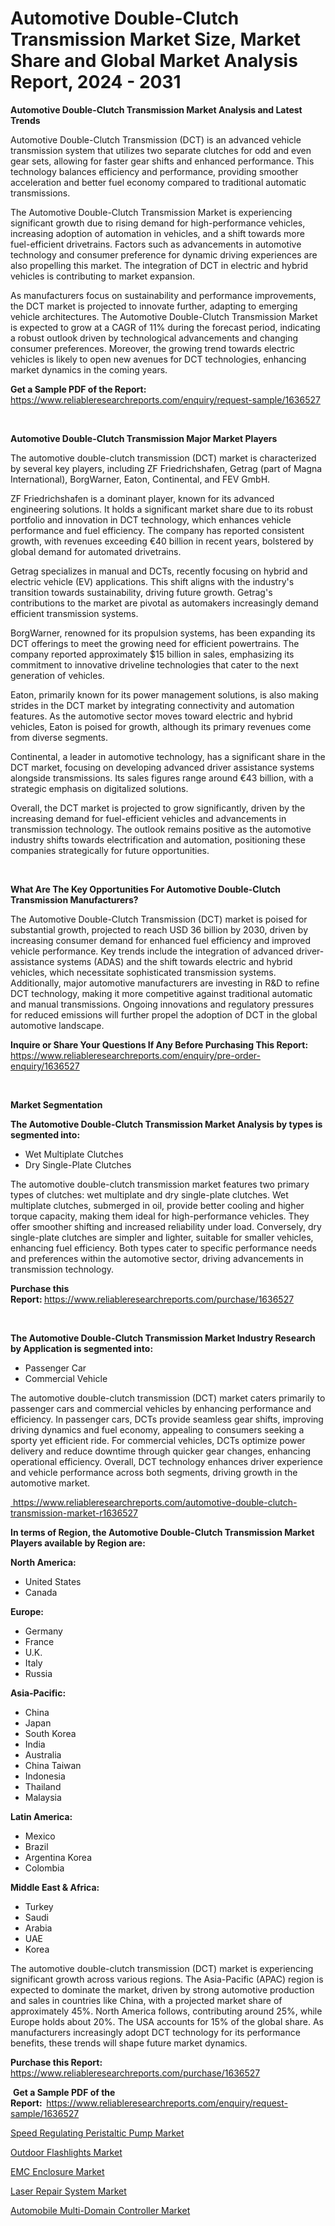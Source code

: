<p><h1>Automotive Double-Clutch Transmission Market Size, Market Share and Global Market Analysis Report, 2024 - 2031</h1></p><p><strong>Automotive Double-Clutch Transmission Market Analysis and Latest Trends</strong></p>
<p><p>Automotive Double-Clutch Transmission (DCT) is an advanced vehicle transmission system that utilizes two separate clutches for odd and even gear sets, allowing for faster gear shifts and enhanced performance. This technology balances efficiency and performance, providing smoother acceleration and better fuel economy compared to traditional automatic transmissions. </p><p>The Automotive Double-Clutch Transmission Market is experiencing significant growth due to rising demand for high-performance vehicles, increasing adoption of automation in vehicles, and a shift towards more fuel-efficient drivetrains. Factors such as advancements in automotive technology and consumer preference for dynamic driving experiences are also propelling this market. The integration of DCT in electric and hybrid vehicles is contributing to market expansion. </p><p>As manufacturers focus on sustainability and performance improvements, the DCT market is projected to innovate further, adapting to emerging vehicle architectures. The Automotive Double-Clutch Transmission Market is expected to grow at a CAGR of 11% during the forecast period, indicating a robust outlook driven by technological advancements and changing consumer preferences. Moreover, the growing trend towards electric vehicles is likely to open new avenues for DCT technologies, enhancing market dynamics in the coming years.</p></p>
<p><strong>Get a Sample PDF of the Report:&nbsp;</strong> <a href="https://www.reliableresearchreports.com/enquiry/request-sample/1636527">https://www.reliableresearchreports.com/enquiry/request-sample/1636527</a></p>
<p>&nbsp;</p>
<p><strong>Automotive Double-Clutch Transmission Major Market Players</strong></p>
<p><p>The automotive double-clutch transmission (DCT) market is characterized by several key players, including ZF Friedrichshafen, Getrag (part of Magna International), BorgWarner, Eaton, Continental, and FEV GmbH. </p><p>ZF Friedrichshafen is a dominant player, known for its advanced engineering solutions. It holds a significant market share due to its robust portfolio and innovation in DCT technology, which enhances vehicle performance and fuel efficiency. The company has reported consistent growth, with revenues exceeding €40 billion in recent years, bolstered by global demand for automated drivetrains.</p><p>Getrag specializes in manual and DCTs, recently focusing on hybrid and electric vehicle (EV) applications. This shift aligns with the industry's transition towards sustainability, driving future growth. Getrag's contributions to the market are pivotal as automakers increasingly demand efficient transmission systems.</p><p>BorgWarner, renowned for its propulsion systems, has been expanding its DCT offerings to meet the growing need for efficient powertrains. The company reported approximately $15 billion in sales, emphasizing its commitment to innovative driveline technologies that cater to the next generation of vehicles.</p><p>Eaton, primarily known for its power management solutions, is also making strides in the DCT market by integrating connectivity and automation features. As the automotive sector moves toward electric and hybrid vehicles, Eaton is poised for growth, although its primary revenues come from diverse segments.</p><p>Continental, a leader in automotive technology, has a significant share in the DCT market, focusing on developing advanced driver assistance systems alongside transmissions. Its sales figures range around €43 billion, with a strategic emphasis on digitalized solutions.</p><p>Overall, the DCT market is projected to grow significantly, driven by the increasing demand for fuel-efficient vehicles and advancements in transmission technology. The outlook remains positive as the automotive industry shifts towards electrification and automation, positioning these companies strategically for future opportunities.</p></p>
<p>&nbsp;</p>
<p><strong>What Are The Key Opportunities For Automotive Double-Clutch Transmission Manufacturers?</strong></p>
<p><p>The Automotive Double-Clutch Transmission (DCT) market is poised for substantial growth, projected to reach USD 36 billion by 2030, driven by increasing consumer demand for enhanced fuel efficiency and improved vehicle performance. Key trends include the integration of advanced driver-assistance systems (ADAS) and the shift towards electric and hybrid vehicles, which necessitate sophisticated transmission systems. Additionally, major automotive manufacturers are investing in R&D to refine DCT technology, making it more competitive against traditional automatic and manual transmissions. Ongoing innovations and regulatory pressures for reduced emissions will further propel the adoption of DCT in the global automotive landscape.</p></p>
<p><strong>Inquire or Share Your Questions If Any Before Purchasing This Report:</strong> <a href="https://www.reliableresearchreports.com/enquiry/pre-order-enquiry/1636527">https://www.reliableresearchreports.com/enquiry/pre-order-enquiry/1636527</a></p>
<p>&nbsp;</p>
<p><strong>Market Segmentation</strong></p>
<p><strong>The Automotive Double-Clutch Transmission Market Analysis by types is segmented into:</strong></p>
<p><ul><li>Wet Multiplate Clutches</li><li>Dry Single-Plate Clutches</li></ul></p>
<p><p>The automotive double-clutch transmission market features two primary types of clutches: wet multiplate and dry single-plate clutches. Wet multiplate clutches, submerged in oil, provide better cooling and higher torque capacity, making them ideal for high-performance vehicles. They offer smoother shifting and increased reliability under load. Conversely, dry single-plate clutches are simpler and lighter, suitable for smaller vehicles, enhancing fuel efficiency. Both types cater to specific performance needs and preferences within the automotive sector, driving advancements in transmission technology.</p></p>
<p><strong>Purchase this Report:&nbsp;</strong><a href="https://www.reliableresearchreports.com/purchase/1636527">https://www.reliableresearchreports.com/purchase/1636527</a></p>
<p>&nbsp;</p>
<p><strong>The Automotive Double-Clutch Transmission Market Industry Research by Application is segmented into:</strong></p>
<p><ul><li>Passenger Car</li><li>Commercial Vehicle</li></ul></p>
<p><p>The automotive double-clutch transmission (DCT) market caters primarily to passenger cars and commercial vehicles by enhancing performance and efficiency. In passenger cars, DCTs provide seamless gear shifts, improving driving dynamics and fuel economy, appealing to consumers seeking a sporty yet efficient ride. For commercial vehicles, DCTs optimize power delivery and reduce downtime through quicker gear changes, enhancing operational efficiency. Overall, DCT technology enhances driver experience and vehicle performance across both segments, driving growth in the automotive market.</p></p>
<p><a href="https://www.reliableresearchreports.com/automotive-double-clutch-transmission-market-r1636527">&nbsp;https://www.reliableresearchreports.com/automotive-double-clutch-transmission-market-r1636527</a></p>
<p><strong>In terms of Region, the Automotive Double-Clutch Transmission Market Players available by Region are:</strong></p>
<p>
    <p> <strong> North America: </strong>
        <ul>
            <li>United States</li>
            <li>Canada</li>
        </ul>
        </p> 
    <p> <strong> Europe: </strong>
        <ul>
            <li>Germany</li>
            <li>France</li>
            <li>U.K.</li>
            <li>Italy</li>
            <li>Russia</li>
        </ul>
        </p> 
    <p> <strong> Asia-Pacific: </strong>
        <ul>
            <li>China</li>
            <li>Japan</li>
            <li>South Korea</li>
            <li>India</li>
            <li>Australia</li>
            <li>China Taiwan</li>
            <li>Indonesia</li>
            <li>Thailand</li>
            <li>Malaysia</li>
        </ul>
        </p> 
    <p> <strong> Latin America: </strong>
        <ul>
            <li>Mexico</li>
            <li>Brazil</li>
            <li>Argentina Korea</li>
            <li>Colombia</li>
        </ul>
        </p> 
    <p> <strong> Middle East & Africa: </strong>
        <ul>
            <li>Turkey</li>
            <li>Saudi</li>
            <li>Arabia</li>
            <li>UAE</li>
            <li>Korea</li>
        </ul>
    </p>
    </p>
<p><p>The automotive double-clutch transmission (DCT) market is experiencing significant growth across various regions. The Asia-Pacific (APAC) region is expected to dominate the market, driven by strong automotive production and sales in countries like China, with a projected market share of approximately 45%. North America follows, contributing around 25%, while Europe holds about 20%. The USA accounts for 15% of the global share. As manufacturers increasingly adopt DCT technology for its performance benefits, these trends will shape future market dynamics.</p></p>
<p><strong>Purchase this Report: </strong><a href="https://www.reliableresearchreports.com/purchase/1636527">https://www.reliableresearchreports.com/purchase/1636527</a></p>
<p>&nbsp;<strong>Get a Sample PDF of the Report:&nbsp;&nbsp;</strong><a href="https://www.reliableresearchreports.com/enquiry/request-sample/1636527">https://www.reliableresearchreports.com/enquiry/request-sample/1636527</a></p>
<p><strong></strong></p>
<p><p><a href="https://github.com/RunaHaque64/Market-Research-Report-List-1/blob/main/speed-regulating-peristaltic-pump-market.md">Speed Regulating Peristaltic Pump Market</a></p><p><a href="https://issuu.com/reportprime-2/docs/outdoor-flashlights-market-size-203_9fbc84a9eccac7">Outdoor Flashlights Market</a></p><p><a href="https://www.linkedin.com/pulse/emerging-opportunities-challenges-global-emc-enclosure-market-pxnoe?trackingId=25pBZgM5Qi%2Bjm3X8bKTEzg%3D%3D">EMC Enclosure Market</a></p><p><a href="https://medium.com/@stephpinkney/laser-repair-system-market-a-global-and-regional-analysis-focus-on-region-country-level-c38bcffc14b1?postPublishedType=repub">Laser Repair System Market</a></p><p><a href="https://github.com/mauripalmi/Market-Research-Report-List-5/blob/main/automobile-multi-domain-controller-market.md">Automobile Multi-Domain Controller Market</a></p></p>